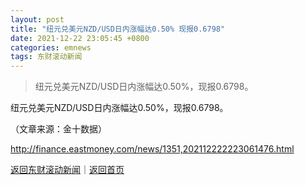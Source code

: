 ```yaml
---
layout: post
title: "纽元兑美元NZD/USD日内涨幅达0.50% 现报0.6798"
date: 2021-12-22 23:05:45 +0800
categories: emnews
tags: 东财滚动新闻
---
```

> 纽元兑美元NZD/USD日内涨幅达0.50%，现报0.6798。

<p>纽元兑美元NZD/USD日内涨幅达0.50%，现报0.6798。 </p><p class="em_media">（文章来源：金十数据）</p>

<http://finance.eastmoney.com/news/1351,202112222223061476.html>

[返回东财滚动新闻](//finews.withounder.com/emnews/)｜[返回首页](//finews.withounder.com/)